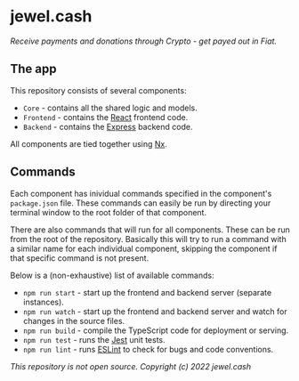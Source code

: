 # jewel.cash
*Receive payments and donations through Crypto - get payed out in Fiat.*

## The app

This repository consists of several components:
* `Core` - contains all the shared logic and models.
* `Frontend` - contains the [React](https://reactjs.org) frontend code.
* `Backend` - contains the [Express](https://expressjs.com) backend code.

All components are tied together using [Nx](https://nx.dev).

## Commands

Each component has inividual commands specified in the component's `package.json` file. These commands can easily be run by directing your terminal window to the root folder of that component.

There are also commands that will run for all components. These can be run from the root of the repository. Basically this will try to run a command with a similar name for each individual component, skipping the component if that specific command is not present.

Below is a (non-exhaustive) list of available commands:
* `npm run start` - start up the frontend and backend server (separate instances).
* `npm run watch` - start up the frontend and backend server and watch for changes in the source files.
* `npm run build` - compile the TypeScript code for deployment or serving.
* `npm run test` - runs the [Jest](https://jestjs.io) unit tests.
* `npm run lint` - runs [ESLint](https://eslint.org) to check for bugs and code conventions.

*This repository is not open source. Copyright (c) 2022 jewel.cash*

